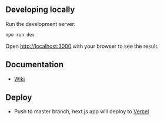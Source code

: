 ## Developing locally

Run the development server:

```bash
npm run dev
```

Open [http://localhost:3000](http://localhost:3000) with your browser to see the result.

## Documentation

- [Wiki](https://continuum-inc.slite.com)

## Deploy

- Push to master branch, next.js app will deploy to [Vercel](https://nextjs.org/docs/deployment)
